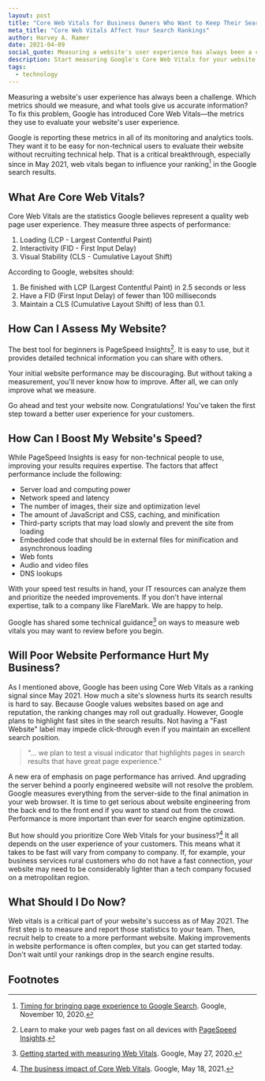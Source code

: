 ```yaml
---
layout: post
title: "Core Web Vitals for Business Owners Who Want to Keep Their Search Rankings"
meta_title: "Core Web Vitals Affect Your Search Rankings"
author: Harvey A. Ramer
date: 2021-04-09
social_quote: Measuring a website's user experience has always been a challenge. Which metrics should we measure, and what tools can give us accurate information? To fix this problem, Google has introduced Core Web Vitals—the metrics they use to evaluate your website's user experience.
description: Start measuring Google's Core Web Vitals for your website now. Then you'll avoid being surprised when your Google rankings begin to reflect website performance.
tags:
  - technology
---
```


Measuring a website's user experience has always been a challenge. Which metrics should we measure, and what tools give us accurate information? To fix this problem, Google has introduced Core Web Vitals—the metrics they use to evaluate your website's user experience.

Google is reporting these metrics in all of its monitoring and analytics tools. They want it to be easy for non-technical users to evaluate their website without recruiting technical help. That is a critical breakthrough, especially since in May 2021, web vitals began to influence your ranking[^1] in the Google search results.

## What Are Core Web Vitals?

Core Web Vitals are the statistics Google believes represent a quality web page user experience. They measure three aspects of performance:

1. Loading (LCP - Largest Contentful Paint)
2. Interactivity (FID - First Input Delay)
3. Visual Stability (CLS - Cumulative Layout Shift)

According to Google, websites should:

1. Be finished with LCP (Largest Contentful Paint) in 2.5 seconds or less
2. Have a FID (First Input Delay) of fewer than 100 milliseconds
3. Maintain a CLS (Cumulative Layout Shift) of less than 0.1.

## How Can I Assess My Website?

The best tool for beginners is PageSpeed Insights[^2]. It is easy to use, but it provides detailed technical information you can share with others.

Your initial website performance may be discouraging. But without taking a measurement, you'll never know how to improve. After all, we can only improve what we measure.

Go ahead and test your website now. Congratulations! You've taken the first step toward a better user experience for your customers.

## How Can I Boost My Website's Speed?

While PageSpeed Insights is easy for non-technical people to use, improving your results requires expertise. The factors that affect performance include the following:

- Server load and computing power
- Network speed and latency
- The number of images, their size and optimization level
- The amount of JavaScript and CSS, caching, and minification
- Third-party scripts that may load slowly and prevent the site from loading
- Embedded code that should be in external files for minification and asynchronous loading
- Web fonts
- Audio and video files
- DNS lookups

With your speed test results in hand, your IT resources can analyze them and prioritize the needed improvements. If you don't have internal expertise, talk to a company like FlareMark. We are happy to help.

Google has shared some technical guidance[^3] on ways to measure web vitals you may want to review before you begin.

## Will Poor Website Performance Hurt My Business?

As I mentioned above, Google has been using Core Web Vitals as a ranking signal since May 2021. How much a site's slowness hurts its search results is hard to say. Because Google values websites based on age and reputation, the ranking changes may roll out gradually. However, Google plans to highlight fast sites in the search results. Not having a "Fast Website" label may impede click-through even if you maintain an excellent search position.

> "... we plan to test a visual indicator that highlights pages in search results that have great page experience."

A new era of emphasis on page performance has arrived. And upgrading the server behind a poorly engineered website will not resolve the problem. Google measures everything from the server-side to the final animation in your web browser. It is time to get serious about website engineering from the back end to the front end if you want to stand out from the crowd. Performance is more important than ever for search engine optimization.

But how should you prioritize Core Web Vitals for your business?[^4] It all depends on the user experience of your customers. This means what it takes to be fast will vary from company to company. If, for example, your business services rural customers who do not have a fast connection, your website may need to be considerably lighter than a tech company focused on a metropolitan region.

## What Should I Do Now?

Web vitals is a critical part of your website's success as of May 2021. The first step is to measure and report those statistics to your team. Then, recruit help to create to a more performant website. Making improvements in website performance is often complex, but you can get started today. Don't wait until your rankings drop in the search engine results.

## Footnotes

[^1]: [Timing for bringing page experience to Google Search](https://developers.google.com/search/blog/2020/11/timing-for-page-experience). Google, November 10, 2020.
[^2]: Learn to make your web pages fast on all devices with [PageSpeed Insights](https://developers.google.com/speed/pagespeed/insights/).
[^3]: [Getting started with measuring Web Vitals](https://web.dev/vitals-measurement-getting-started/). Google, May 27, 2020.
[^4]: [The business impact of Core Web Vitals](https://web.dev/vitals-business-impact/). Google, May 18, 2021.
